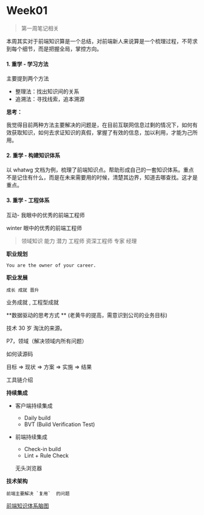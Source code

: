 # Week01

> 第一周笔记相关

本周其实对于前端知识算是一个总结，对前端新人来说算是一个梳理过程，不苛求到每个细节，而是把握全局，掌控方向。

#### 1. 重学 - 学习方法

主要提到两个方法

- 整理法：找出知识间的关系
- 追溯法：寻找线索，追本溯源

**思考：**

我觉得目前两种方法主要解决的问题是，在目前互联网信息过剩的情况下，如何有效获取知识，如何去求证知识的真假，掌握了有效的信息，加以利用，才能为己所用。

#### 2. 重学 - 构建知识体系

以 whatwg 文档为例，梳理了前端知识点。帮助形成自己的一套知识体系。重点不是记住有什么，而是在未来需要用的时候，清楚其边界，知道去哪查找。这才是重点。

#### 3. 重学 - 工程体系

互动- 我眼中的优秀的前端工程师

winter 眼中的优秀的前端工程师

> 领域知识 能力 潜力 工程师 资深工程师 专家 经理

**职业规划**

```
You are the owner of your career.
```

**职业发展**

```
成长 成就 晋升
```

业务成就 , 工程型成就

**数据驱动的思考方式 ** (老黄牛的提高，需意识到公司的业务目标)

技术 30 岁 淘汰的来源。

P7，领域（解决领域内所有问题）

如何读源码

目标 => 现状 => 方案 => 实施 => 结果

工具链介绍

**持续集成**

- 客户端持续集成

  - Daily build
  - BVT (Build Verification Test)

- 前端持续集成

  - Check-in build
  - Lint + Rule Check

  无头浏览器

**技术架构**

```
前端主要解决 `复用`  的问题
```

[前端知识体系脑图](https://github.com/LandonJelly/Frontend-01-Template/blob/master/week01/NOTE.md)
